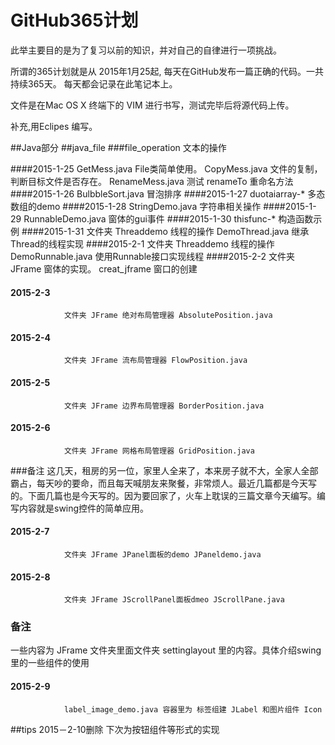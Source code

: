 # GitHub365计划

此举主要目的是为了复习以前的知识，并对自己的自律进行一项挑战。

所谓的365计划就是从 2015年1月25起,
每天在GitHub发布一篇正确的代码。一共持续365天。
每天都会记录在此笔记本上。

文件是在Mac OS X 终端下的 VIM 进行书写，测试完毕后将源代码上传。

补充,用Eclipes 编写。

##Java部分
##java_file	
###file_operation	文本的操作

####2015-1-25 
				GetMess.java	File类简单使用。
				CopyMess.java 	文件的复制，判断目标文件是否存在。
				RenameMess.java 测试 renameTo 重命名方法
####2015-1-26
				BulbbleSort.java 冒泡排序
####2015-1-27
				duotaiarray-*	多态数组的demo
####2015-1-28
				StringDemo.java 字符串相关操作
####2015-1-29
				RunnableDemo.java 窗体的gui事件
####2015-1-30
				thisfunc-* 构造函数示例
####2015-1-31
				文件夹 Threaddemo 线程的操作 DemoThread.java 继承Thread的线程实现
####2015-2-1
				文件夹 Threaddemo 线程的操作 DemoRunnable.java 使用Runnable接口实现线程
####2015-2-2 
				文件夹 JFrame 窗体的实现。 creat_jframe 窗口的创建
#### 2015-2-3
				文件夹 JFrame 绝对布局管理器 AbsolutePosition.java
#### 2015-2-4
				文件夹 JFrame 流布局管理器 FlowPosition.java
#### 2015-2-5
				文件夹 JFrame 边界布局管理器 BorderPosition.java
#### 2015-2-6
				文件夹 JFrame 网格布局管理器 GridPosition.java
###备注
这几天，租房的另一位，家里人全来了，本来房子就不大，全家人全部霸占，每天吵的要命，而且每天喊朋友来聚餐，非常烦人。最近几篇都是今天写的。下面几篇也是今天写的。因为要回家了，火车上耽误的三篇文章今天编写。编写内容就是swing控件的简单应用。
#### 2015-2-7
				文件夹 JFrame JPanel面板的demo JPaneldemo.java
#### 2015-2-8
				文件夹 JFrame JScrollPanel面板dmeo JScrollPane.java
				
### 备注
一些内容为 JFrame 文件夹里面文件夹 settinglayout 里的内容。具体介绍swing里的一些组件的使用
#### 2015-2-9
				label_image_demo.java 容器里为 标签组建 JLabel 和图片组件 Icon 
				
##tips  2015－2-10删除 下次为按钮组件等形式的实现



























